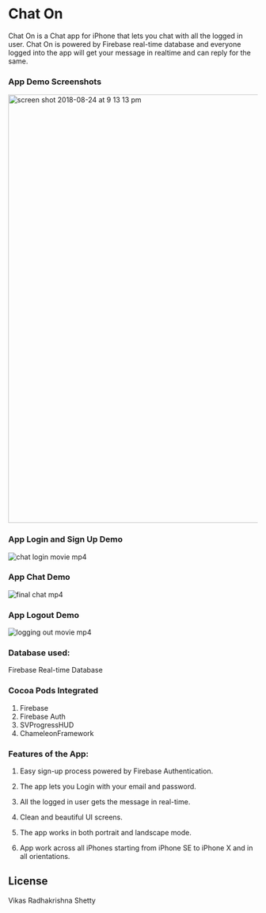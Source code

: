 # Chat On
Chat On is a Chat app for iPhone that lets you chat with all the logged in user. Chat On is powered by Firebase real-time database and everyone logged into the app will get your message in realtime and can reply for the same. 

### App Demo Screenshots
<img width="864" alt="screen shot 2018-08-24 at 9 13 13 pm" src="https://user-images.githubusercontent.com/22437872/44614906-98a1fb00-a7e2-11e8-8e6f-37e4b4f951f6.png">


### App Login and Sign Up Demo 

![chat login movie mp4](https://user-images.githubusercontent.com/22437872/44614834-3ac0e380-a7e1-11e8-9532-fadf4e7fe63e.gif)

### App Chat Demo 

![final chat mp4](https://user-images.githubusercontent.com/22437872/44614835-401e2e00-a7e1-11e8-999e-ca3e39eb73c4.gif)

### App Logout Demo 

![logging out movie mp4](https://user-images.githubusercontent.com/22437872/44614837-444a4b80-a7e1-11e8-8cfc-c005a336ce48.gif)


### Database used:

Firebase Real-time Database

### Cocoa Pods Integrated

1) Firebase
2) Firebase Auth
3) SVProgressHUD
4) ChameleonFramework

### Features of the App:


1) Easy sign-up process powered by Firebase Authentication. 

2) The app lets you Login with your email and password. 

3) All the logged in user gets the message in real-time.  

4) Clean and beautiful UI screens.

5) The app works in both portrait and landscape mode. 

6) App work across all iPhones starting from iPhone SE to iPhone X and in all orientations. 


## License

Vikas Radhakrishna Shetty
